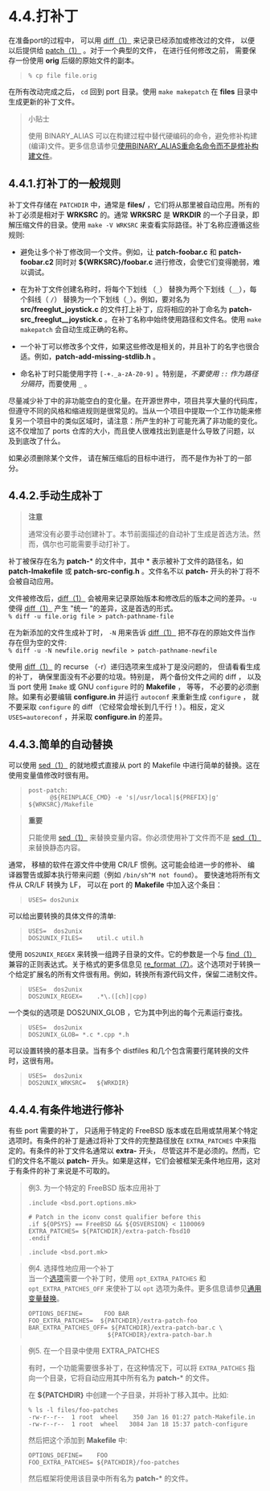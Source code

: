 # 4.4.打补丁

在准备port的过程中， 可以用 [diff（1）](https://www.freebsd.org/cgi/man.cgi?query=diff&sektion=1&format=html) 来记录已经添加或修改过的文件， 以便以后提供给 [patch（1）](https://www.freebsd.org/cgi/man.cgi?query=patch&sektion=1&format=html) 。对于一个典型的文件， 在进行任何修改之前， 需要保存一份使用 **orig**  后缀的原始文件的副本。  
>`% cp file file.orig`  

在所有改动完成之后， `cd` 回到 port 目录。使用 `make makepatch` 在 **files** 目录中生成更新的补丁文件。  
>小贴士 
> 
>使用 BINARY_ALIAS 可以在构建过程中替代硬编码的命令，避免修补构建(编译)文件。更多信息请参见[使用BINARY_ALIAS重命名命令而不是修补构建文件](https://docs.freebsd.org/en/books/porters-handbook/makefiles/index.html#binary-alias)。    

## 4.4.1.打补丁的一般规则
  
补丁文件存储在 `PATCHDIR` 中，通常是 **files/** ，它们将从那里被自动应用。所有的补丁必须是相对于 **WRKSRC** 的。通常 **WRKSRC** 是 **WRKDIR** 的一个子目录，即解压缩文件的目录。使用 `make -V WRKSRC` 来查看实际路径。补丁名称应遵循这些规则:  

- 避免让多个补丁修改同一个文件。例如，让 **patch-foobar.c** 和 **patch-foobar.c2** 同时对 **${WRKSRC}/foobar.c** 进行修改，会使它们变得脆弱，难以调试。  
  
  
- 在为补丁文件创建名称时，将每个下划线 （`_`） 替换为两个下划线（`__`），每个斜线（ `/`） 替换为一个下划线（`_`）。例如，要对名为 **src/freeglut_joystick.c** 的文件打上补丁，应将相应的补丁命名为 **patch-src_freeglut__joystick.c** 。在补丁名称中始终使用路径和文件名。使用 `make makepatch` 会自动生成正确的名称。   
   
   
- 一个补丁可以修改多个文件，如果这些修改是相关的，并且补丁的名字也很合适。例如，**patch-add-missing-stdlib.h** 。    

- 命名补丁时只能使用字符 `[-+._a-zA-Z0-9]` 。特别是，*不要使用 `::` 作为路径分隔符*，而要使用 `_` 。  

尽量减少补丁中的非功能空白的变化量。在开源世界中，项目共享大量的代码库，但遵守不同的风格和缩进规则是很常见的。当从一个项目中提取一个工作功能来修复另一个项目中的类似区域时，请注意：所产生的补丁可能充满了非功能的变化。这不仅增加了 ports 仓库的大小，而且使人很难找出到底是什么导致了问题，以及到底改了什么。

如果必须删除某个文件， 请在解压缩后的目标中进行， 而不是作为补丁的一部分。

## 4.4.2.手动生成补丁  


>**注意**  
>
>通常没有必要手动创建补丁。本节前面描述的自动补丁生成是首选方法。然而，偶尔也可能需要手动打补丁。  

补丁被保存在名为 **patch-*** 的文件中，其中 \* 表示被补丁文件的路径名，如 **patch-Imakefile** 或 **patch-src-config.h** 。文件名不以 **patch-** 开头的补丁将不会被自动应用。

文件被修改后，[diff（1）](https://www.freebsd.org/cgi/man.cgi?query=diff&sektion=1&format=html)  会被用来记录原始版本和修改后的版本之间的差异。`-u` 使得 [diff（1）](https://www.freebsd.org/cgi/man.cgi?query=diff&sektion=1&format=html)  产生 "统一 "的差异，这是首选的形式。  
`% diff -u file.orig file > patch-pathname-file`    

在为新添加的文件生成补丁时， `-N` 用来告诉 [diff（1）](https://www.freebsd.org/cgi/man.cgi?query=diff&sektion=1&format=html)  把不存在的原始文件当作存在但为空的文件:  
`% diff -u -N newfile.orig newfile > patch-pathname-newfile`    
  
使用 [diff（1）](https://www.freebsd.org/cgi/man.cgi?query=diff&sektion=1&format=html) 的 recurse （-r）递归选项来生成补丁是没问题的， 但请看看生成的补丁， 确保里面没有不必要的垃圾。特别是， 两个备份文件之间的 diff ， 以及当 port 使用 `Imake` 或 GNU `configure` 时的 **Makefile** ， 等等， 不必要的必须删除。如果有必要编辑 **configure.in** 并运行 `autoconf` 来重新生成 `configure` ， 就不要采取 `configure` 的 diff （它经常会增长到几千行！）。相反，定义 `USES=autoreconf` ，并采取 **configure.in** 的差异。  

## 4.4.3.简单的自动替换 
  
可以使用 [sed（1）](https://www.freebsd.org/cgi/man.cgi?query=sed&sektion=1&format=html) 的就地模式直接从 port 的 Makefile 中进行简单的替换。这在使用变量值修改时很有用。  
> ``` 
> post-patch: 
>		@${REINPLACE_CMD} -e 's|/usr/local|${PREFIX}|g' ${WRKSRC}/Makefile    
>```

>**重要**
>
>只能使用 [sed（1）](https://www.freebsd.org/cgi/man.cgi?query=sed&sektion=1&format=html)  来替换变量内容。你必须使用补丁文件而不是 [sed（1）](https://www.freebsd.org/cgi/man.cgi?query=sed&sektion=1&format=html)  来替换静态内容。  
  
通常， 移植的软件在源文件中使用 CR/LF 惯例。这可能会给进一步的修补、 编译器警告或脚本执行带来问题（例如 `/bin/sh^M not found`）。 要快速地将所有文件从 CR/LF 转换为 LF， 可以在 port 的 **Makefile** 中加入这个条目：  

>`USES=	dos2unix`  

可以给出要转换的具体文件的清单:  
>```  
>USES=	dos2unix  
>DOS2UNIX_FILES=	util.c util.h  
>```  


使用 `DOS2UNIX_REGEX` 来转换一组跨子目录的文件。它的参数是一个与 [find（1）](https://www.freebsd.org/cgi/man.cgi?query=find&sektion=1&format=html) 兼容的正则表达式。关于格式的更多信息见 [re_format（7）](https://www.freebsd.org/cgi/man.cgi?query=re_format&sektion=7&format=html)。这个选项对于转换一个给定扩展名的所有文件很有用。例如，转换所有源代码文件，保留二进制文件。  

>```  
>USES=	dos2unix  
>DOS2UNIX_REGEX=	.*\.([ch]|cpp)  
>```  

一个类似的选项是 DOS2UNIX_GLOB ，它为其中列出的每个元素运行查找。  

>```  
>USES=	dos2unix  
>DOS2UNIX_GLOB=	*.c *.cpp *.h
>```  


可以设置转换的基本目录。当有多个 distfiles 和几个包含需要行尾转换的文件时，这很有用。  

>```  
>USES=	dos2unix
>DOS2UNIX_WRKSRC=	${WRKDIR}
>```  

## 4.4.4.有条件地进行修补    

有些 port 需要的补丁， 只适用于特定的 FreeBSD 版本或在启用或禁用某个特定选项时。有条件的补丁是通过将补丁文件的完整路径放在 `EXTRA_PATCHES` 中来指定的。有条件的补丁文件名通常以 **extra-** 开头， 尽管这并不是必须的。然而，它们的文件名不能以 **patch-** 开头。如果是这样，它们会被框架无条件地应用，这对于有条件的补丁来说是不可取的。  

>例3. 为一个特定的 FreeBSD 版本应用补丁  
>``` 
>.include <bsd.port.options.mk>
>
># Patch in the iconv const qualifier before this  
>.if ${OPSYS} == FreeBSD && ${OSVERSION} < 1100069  
>EXTRA_PATCHES=	${PATCHDIR}/extra-patch-fbsd10  
>.endif  
>
>.include <bsd.port.mk> 
>```  
       
>例4. 选择性地应用一个补丁  
>当一个[选项](https://docs.freebsd.org/en/books/porters-handbook/makefiles/index.html#makefile-options)需要一个补丁时，使用 `opt_EXTRA_PATCHES` 和 `opt_EXTRA_PATCHES_OFF` 来使补丁以 `opt` 选项为条件。更多信息请参见[通用变量替换](https://docs.freebsd.org/en/books/porters-handbook/makefiles/index.html#options-variables)。  
>
>```
>OPTIONS_DEFINE=	  FOO BAR
>FOO_EXTRA_PATCHES=  ${PATCHDIR}/extra-patch-foo 
>BAR_EXTRA_PATCHES_OFF=	${PATCHDIR}/extra-patch-bar.c \  
>						${PATCHDIR}/extra-patch-bar.h
>```    


>例5. 在一个目录中使用 EXTRA_PATCHES  
>
>有时，一个功能需要很多补丁，在这种情况下，可以将 `EXTRA_PATCHES` 指向一个目录，它将自动应用其中所有名为 **patch-*** 的文件。  
>
>在 **${PATCHDIR}** 中创建一个子目录，并将补丁移入其中。比如:   
>
>```
>% ls -l files/foo-patches
>-rw-r--r--  1 root  wheel    350 Jan 16 01:27 patch-Makefile.in 
>-rw-r--r--  1 root  wheel   3084 Jan 18 15:37 patch-configure 
>```  
>
>然后把这个添加到 **Makefile** 中:    
>
>```
>OPTIONS_DEFINE=	FOO  
>FOO_EXTRA_PATCHES=	${PATCHDIR}/foo-patches  
>```  
>
>然后框架将使用该目录中所有名为 **patch-*** 的文件。
